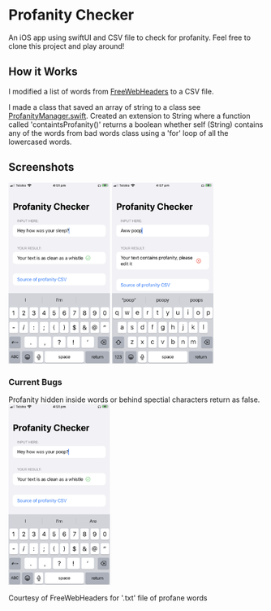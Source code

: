 # Profanity Checker
An iOS app using swiftUI and CSV file to check for profanity. Feel free to clone this project and play around!

## How it Works
I modified a list of words from [FreeWebHeaders](https://www.freewebheaders.com/full-list-of-bad-words-banned-by-google/) to a CSV file. 

I made a class that saved an array of string to a class see [ProfanityManager.swift](https://github.com/James-Nunn/profanity-checker/blob/main/profanityfilter/profanityfilter/ProfanityManager.swift). 
Created an extension to String where a function called 'containtsProfanity()' returns a boolean whether self (String) contains any of the words from bad words class using a 'for' loop of all the lowercased words. 

## Screenshots
<div><img src="https://github.com/James-Nunn/profanity-checker/blob/92c15182b279a41918c2ab7146ad68ad00455eae/negative.PNG" width="200px">
<img src="https://github.com/James-Nunn/profanity-checker/blob/92c15182b279a41918c2ab7146ad68ad00455eae/positive.PNG" width="200px"></div>

### Current Bugs
Profanity hidden inside words or behind spectial characters return as false. <br>
<img src="https://github.com/James-Nunn/profanity-checker/blob/92c15182b279a41918c2ab7146ad68ad00455eae/false-positive.PNG" width="200px">


Courtesy of FreeWebHeaders for '.txt' file of profane words
